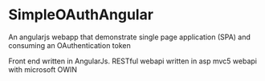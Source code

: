 ﻿# SimpleOAuthAngular
 
 An angularjs webapp that demonstrate single page application (SPA) and consuming an OAuthentication token
 
 Front end written in AngularJs.
 RESTful webapi written in asp mvc5 webapi with microsoft OWIN
